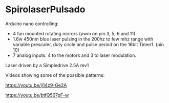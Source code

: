 # SpirolaserPulsado

Arduino nano controlling:

* 4 fan mounted rotating mirrors (pwm on pin 3, 5, 6 and 11)
* 1.6w 450nm blue laser pulsing in the 200hz to few mhz range with variable prescaler, duty circle and pulse period on the 16bit Timer1. (pin 10)
* 7 analog inputs. 4 to the motors and 3 to laser modulation.

Laser driven by a Simpledrive 2.5A rev1

Videos showing some of the possible patterns:

https://youtu.be/ij14z9-Ge2A

https://youtu.be/btfQ507pF-w
